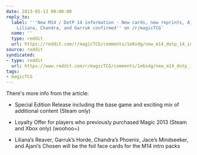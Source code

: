 ```yaml
---
date: 2013-05-13 00:00:00
reply_to:
  label: '''New M14 / DotP 14 information - New cards, new reprints, Ajani, Jace,
    Liliana, Chandra, and Garruk confirmed'' on /r/magicTCG'
  name: ''
  type: reddit
  url: https://reddit.com/r/magicTCG/comments/1e6sdg/new_m14_dotp_14_information_new_cards_new/
source: reddit
syndicated:
- type: reddit
  url: https://www.reddit.com/r/magicTCG/comments/1e6sdg/new_m14_dotp_14_information_new_cards_new/c9xbq73/
tags:
- magicTCG
---
```


There's more info from the article:

- Special Edition Release including the base game and exciting mix of additional content (Steam only)

- Loyalty Offer for players who previously purchased Magic 2013 (Steam and Xbox only) (woohoo~)

- Liliana’s Reaver, Garruk’s Horde, Chandra’s Phoenix, Jace’s Mindseeker, and Ajani’s Chosen will be the foil face cards for the M14 intro packs